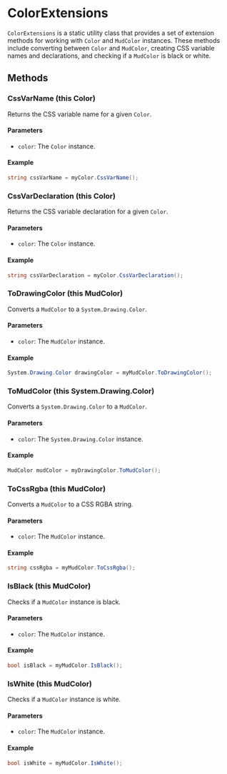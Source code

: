 ﻿# ColorExtensions

`ColorExtensions` is a static utility class that provides a set of extension methods for working with `Color` and `MudColor` instances. These methods include converting between `Color` and `MudColor`, creating CSS variable names and declarations, and checking if a `MudColor` is black or white.

## Methods

### CssVarName (this Color)

Returns the CSS variable name for a given `Color`.

#### Parameters

- `color`: The `Color` instance.

#### Example

```csharp
string cssVarName = myColor.CssVarName();
```

### CssVarDeclaration (this Color)

Returns the CSS variable declaration for a given `Color`.

#### Parameters

- `color`: The `Color` instance.

#### Example

```csharp
string cssVarDeclaration = myColor.CssVarDeclaration();
```

### ToDrawingColor (this MudColor)

Converts a `MudColor` to a `System.Drawing.Color`.

#### Parameters

- `color`: The `MudColor` instance.

#### Example

```csharp
System.Drawing.Color drawingColor = myMudColor.ToDrawingColor();
```

### ToMudColor (this System.Drawing.Color)

Converts a `System.Drawing.Color` to a `MudColor`.

#### Parameters

- `color`: The `System.Drawing.Color` instance.

#### Example

```csharp
MudColor mudColor = myDrawingColor.ToMudColor();
```

### ToCssRgba (this MudColor)

Converts a `MudColor` to a CSS RGBA string.

#### Parameters

- `color`: The `MudColor` instance.

#### Example

```csharp
string cssRgba = myMudColor.ToCssRgba();
```

### IsBlack (this MudColor)

Checks if a `MudColor` instance is black.

#### Parameters

- `color`: The `MudColor` instance.

#### Example

```csharp
bool isBlack = myMudColor.IsBlack();
```

### IsWhite (this MudColor)

Checks if a `MudColor` instance is white.

#### Parameters

- `color`: The `MudColor` instance.

#### Example

```csharp
bool isWhite = myMudColor.IsWhite();
```
